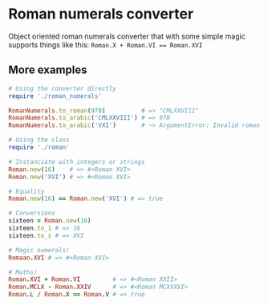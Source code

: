 # Roman numerals converter

Object oriented roman numerals converter that with some simple magic supports
things like this: `Roman.X + Roman.VI == Roman.XVI`


## More examples

```ruby
# Using the converter directly
require './roman_numerals'

RomanNumerals.to_roman(978)          # => "CMLXXVIII"
RomanNumerals.to_arabic('CMLXXVIII') # => 978
RomanNumerals.to_arabic('VXI')       # ~> ArgumentError: Invalid roman numeral

# Using the class
require './roman'

# Instanciate with integers or strings
Roman.new(16)    # => #<Roman XVI>
Roman.new('XVI') # => #<Roman XVI>

# Equality
Roman.new(16) == Roman.new('XVI') # => true

# Conversions
sixteen = Roman.new(16)
sixteen.to_i # => 16
sixteen.to_s # => XVI

# Magic numerals!
Romaan.XVI # => #<Roman XVI>

# Maths!
Roman.XVI + Roman.VI         # => #<Roman XXII>
Roman.MCLX - Roman.XXIV      # => #<Roman MCXXXVI>
Roman.L / Roman.X == Roman.V # => true
```
